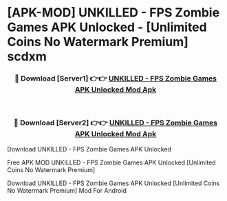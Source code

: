 # [APK-MOD] UNKILLED - FPS Zombie Games APK Unlocked - [Unlimited Coins No Watermark Premium] scdxm



<div align="center">
<h3>🔴 Download [Server1] 👉👉 <a href="https://momento.my/?title=UNKILLED_-_FPS_Zombie_Games_APK_Unlocked">UNKILLED - FPS Zombie Games APK Unlocked Mod Apk</a></h3><br>

<h3>🔴 Download [Server2] 👉👉 <a href="https://momento.my/?title=UNKILLED_-_FPS_Zombie_Games_APK_Unlocked">UNKILLED - FPS Zombie Games APK Unlocked Mod Apk</a></h3>
</div>



Download UNKILLED - FPS Zombie Games APK Unlocked 

Free APK MOD UNKILLED - FPS Zombie Games APK Unlocked [Unlimited Coins No Watermark Premium]

Download UNKILLED - FPS Zombie Games APK Unlocked [Unlimited Coins No Watermark Premium] Mod For Android
